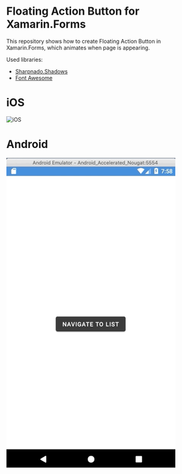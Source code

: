 # Floating Action Button for Xamarin.Forms 

This repository shows how to create Floating Action Button in Xamarin.Forms, which animates when page is appearing.

Used libraries:
- [Sharpnado.Shadows](https://github.com/roubachof/Sharpnado.Shadows)
- [Font Awesome](https://fontawesome.com/)

# iOS

![iOS](docs/FloatingActionButton_ios.gif)

# Android

![Android](docs/FloatingActionButton_Android.gif)